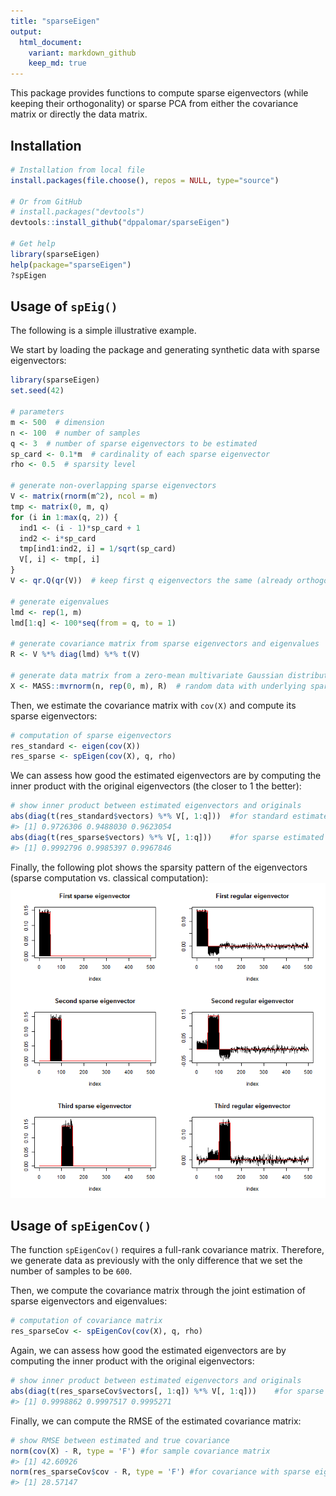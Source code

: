 ```yaml
---
title: "sparseEigen"
output:
  html_document:
    variant: markdown_github
    keep_md: true
---
```


<!-- README.md is generated from README.Rmd. Please edit that file -->




This package provides functions to compute sparse eigenvectors (while keeping their orthogonality) or sparse PCA from either the covariance matrix or directly the data matrix.


## Installation

```r
# Installation from local file
install.packages(file.choose(), repos = NULL, type="source")

# Or from GitHub
# install.packages("devtools")
devtools::install_github("dppalomar/sparseEigen")

# Get help
library(sparseEigen)
help(package="sparseEigen")
?spEigen
```


## Usage of `spEig()`

The following is a simple illustrative example.

We start by loading the package and generating synthetic data with sparse eigenvectors:

```r
library(sparseEigen)
set.seed(42)

# parameters 
m <- 500  # dimension
n <- 100  # number of samples
q <- 3  # number of sparse eigenvectors to be estimated
sp_card <- 0.1*m  # cardinality of each sparse eigenvector
rho <- 0.5  # sparsity level

# generate non-overlapping sparse eigenvectors
V <- matrix(rnorm(m^2), ncol = m)
tmp <- matrix(0, m, q)
for (i in 1:max(q, 2)) {
  ind1 <- (i - 1)*sp_card + 1
  ind2 <- i*sp_card
  tmp[ind1:ind2, i] = 1/sqrt(sp_card)
  V[, i] <- tmp[, i]
}
V <- qr.Q(qr(V))  # keep first q eigenvectors the same (already orthogonal) and orthogonalize the rest

# generate eigenvalues
lmd <- rep(1, m)
lmd[1:q] <- 100*seq(from = q, to = 1)

# generate covariance matrix from sparse eigenvectors and eigenvalues
R <- V %*% diag(lmd) %*% t(V)

# generate data matrix from a zero-mean multivariate Gaussian distribution with the constructed covariance
X <- MASS::mvrnorm(n, rep(0, m), R)  # random data with underlying sparse structure
```
Then, we estimate the covariance matrix with `cov(X)` and compute its sparse eigenvectors:

```r
# computation of sparse eigenvectors
res_standard <- eigen(cov(X))
res_sparse <- spEigen(cov(X), q, rho)
```

We can assess how good the estimated eigenvectors are by computing the inner product with the original eigenvectors (the closer to 1 the better):

```r
# show inner product between estimated eigenvectors and originals
abs(diag(t(res_standard$vectors) %*% V[, 1:q]))  #for standard estimated eigenvectors
#> [1] 0.9726306 0.9488030 0.9623054
abs(diag(t(res_sparse$vectors) %*% V[, 1:q]))    #for sparse estimated eigenvectors
#> [1] 0.9992796 0.9985397 0.9967846
```

Finally, the following plot shows the sparsity pattern of the eigenvectors (sparse computation vs. classical computation):
![](man/figures/README-unnamed-chunk-6-1.png)<!-- -->

## Usage of `spEigenCov()`

The function `spEigenCov()` requires a full-rank covariance matrix. Therefore, we generate data as previously with the only difference that we set the number of samples to be `600`.



Then, we compute the covariance matrix through the joint estimation of sparse eigenvectors and eigenvalues:

```r
# computation of covariance matrix
res_sparseCov <- spEigenCov(cov(X), q, rho)
```

Again, we can assess how good the estimated eigenvectors are by computing the inner product with the original eigenvectors:

```r
# show inner product between estimated eigenvectors and originals
abs(diag(t(res_sparseCov$vectors[, 1:q]) %*% V[, 1:q]))    #for sparse estimated eigenvectors
#> [1] 0.9998862 0.9997517 0.9995271
```

Finally, we can compute the RMSE of the estimated covariance matrix:

```r
# show RMSE between estimated and true covariance 
norm(cov(X) - R, type = 'F') #for sample covariance matrix
#> [1] 42.60926
norm(res_sparseCov$cov - R, type = 'F') #for covariance with sparse eigenvectors
#> [1] 28.57147
```


